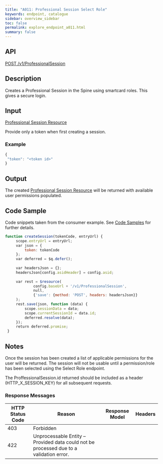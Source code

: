 ```yaml
---
title: "A011: Professional Session Select Role"
keywords: endpoint, catalogue
sidebar: overview_sidebar
toc: false
permalink: explore_endpoint_a011.html
summary: false
---
```


## API
[POST /v1/ProfessionalSession](https://api.dev1.ers.ncrs.nhs.uk/ers-api/v1/ProfessionalSession)

## Description
Creates a Professional Session in the Spine using smartcard roles. This gives a secure login.

## Input
[Professional Session Resource](https://developer.nhs.uk/library/systems/e-rs/ecosystem/explore/resources/professionalsession/)

Provide only a token when first creating a session.

### Example
```javascript
{
 "token": "<token id>"
}
```

## Output
The created [Professional Session Resource](https://developer.nhs.uk/library/systems/e-rs/ecosystem/explore/resources/professionalsession/) will be returned with available user permissions populated.

## Code Sample
Code snippets taken from the consumer example. See [Code Samples](https://developer.nhs.uk/library/systems/e-rs/ecosystem/develop/code/) for further details.

```javascript
function createSession(tokenCode, entryUrl) {
     scope.entryUrl = entryUrl;
     var json = {
         token: tokenCode
     };
     var deferred = $q.defer();
 
     var headersJson = {};
     headersJson[config.asidHeader] = config.asid;
 
     var rest = $resource(
             config.baseUrl + '/v1/ProfessionalSession',
             null,
             {'save': {method: 'POST', headers: headersJson}}
     );
     rest.save(json, function (data) {
         scope.sessionData = data;
         scope.currentSessionId = data.id;
         deferred.resolve(data);
     });
     return deferred.promise;
 }
```

## Notes
Once the session has been created a list of applicable permissions for the user will be returned. The session will not be usable until a permission/role has been selected using the Select Role endpoint.

The ProffessionalSession.id returned should be included as a header (HTTP_X_SESSION_KEY) for all subsequent requests.

### Response Messages

HTTP Status Code | Reason | Response Model | Headers
---------------- | ------ | -------------- | -------
403 | Forbidden
422 | Unprocessable Entity – Provided data could not be processed due to a validation error.

